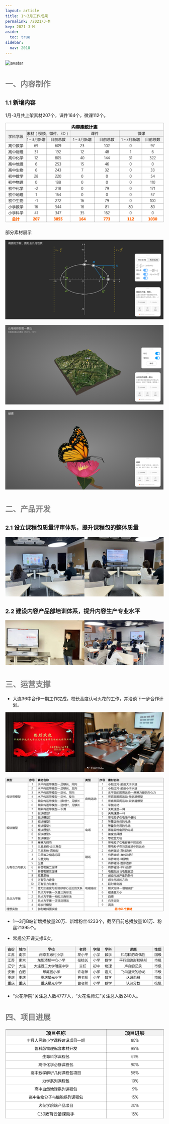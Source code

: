 ```yaml
---
layout: article
title: 1～3月工作成果
permalink: /2021/J-M
key: 2021-J-M
aside:
  toc: true
sidebar:
  nav: 2018
---
```



<bro/><bro/>

![avatar](images/20200301111.png)

# <font size="5" color="gray">一、内容制作</font>

## <font size="4" >1.1 新增内容</font>

1月-3月共上架素材207个，课件164个，微课112个。

![avatar](sc0.png)

部分素材展示

![avatar](sc2.png)

![avatar](sc3.png)

![avatar](sc4.png)

# <font size="5" color="gray">二、产品开发</font>

## <font size="4" >2.1 设立课程包质量评审体系，提升课程包的整体质量</font>

![avatar](sh.png)

## <font size="4" >2.2 建设内容产品部培训体系，提升内容生产专业水平</font>

![avatar](px.png)

# <font size="5" color="gray">三、运营支撑</font>

- 大连36中合作一期工作完成，校长高度认可火花的工作，并洽谈下一步合作计划。

![avatar](dl36.png)

![avatar](dl362.png)

- 1～3月B站新增播放量20万、新增粉丝4233个，截至目前总播放量101万、粉丝21395个。

- 常规公开课支撑6次。

![avatar](gkk.png)

- “火花学院”关注总人数4777人，“火花名师汇”关注总人数240人。

# <font size="5" color="gray">四、项目进展</font>
 
![avatar](xmjz.png)





